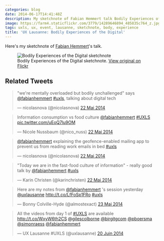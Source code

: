 ```yaml
---
categories: blog
date: 2014-06-17T14:41:48Z
description: My sketchnote of Fabian Hemmert talk Bodily Experiences of the Digital
image: https://farm4.staticflickr.com/3779/14289646894_485835c764_z.jpg
tags: uxls, ux, event, lausanne, sketchnote, body, experience
title: 'UX Lausanne: Bodily Experiences of the Digital'
---
```


Here's my sketchnote of [Fabian Hemmert](https://twitter.com/fabianhemmert)'s talk.

<figure>
  <img src="https://farm3.staticflickr.com/2898/14423082256_23e9825dfc_z.jpg" alt="Bodily Experiences of the Digital sketchnote">
  <figcaption>
    Bodily Experiences of the Digital sketchnote. <a href="https://www.flickr.com/photos/alienlebarge/14423082256/">View original on Flickr</a>
  </figcaption>
</figure>

## Related Tweets

<blockquote class="twitter-tweet" lang="fr"><p>&quot;we&#39;re mentally overloaded but bodily unchallenged&quot; says <a href="https://twitter.com/fabianhemmert">@fabianhemmert</a> <a href="https://twitter.com/hashtag/uxls?src=hash">#uxls</a>, talking about digital tech</p>&mdash; nicolasnova (@nicolasnova) <a href="https://twitter.com/nicolasnova/statuses/469502479819087872">22 Mai 2014</a></blockquote>
<script async src="//platform.twitter.com/widgets.js" charset="utf-8"></script>

<blockquote class="twitter-tweet" lang="fr"><p>Information consumption vs food culture <a href="https://twitter.com/fabianhemmert">@fabianhemmert</a> <a href="https://twitter.com/hashtag/UXLS?src=hash">#UXLS</a> <a href="http://t.co/uEoQ7lu9OM">pic.twitter.com/uEoQ7lu9OM</a></p>&mdash; Nicole Nussbaum (@nico_nuss) <a href="https://twitter.com/nico_nuss/statuses/469505365655445504">22 Mai 2014</a></blockquote>
<script async src="//platform.twitter.com/widgets.js" charset="utf-8"></script>

<blockquote class="twitter-tweet" lang="fr"><p><a href="https://twitter.com/fabianhemmert">@fabianhemmert</a> explaining the geofence-enabled mailing app to prevent us from reading work emails in bed <a href="https://twitter.com/hashtag/uxls?src=hash">#uxls</a></p>&mdash; nicolasnova (@nicolasnova) <a href="https://twitter.com/nicolasnova/statuses/469505514964258817">22 Mai 2014</a></blockquote>
<script async src="//platform.twitter.com/widgets.js" charset="utf-8"></script>

<blockquote class="twitter-tweet" lang="fr"><p>&quot;Today we are in the fast-food culture of information&quot; - really good talk by <a href="https://twitter.com/fabianhemmert">@fabianhemmert</a> <a href="https://twitter.com/hashtag/uxls?src=hash">#uxls</a></p>&mdash; Karin Christen (@karinchristen) <a href="https://twitter.com/karinchristen/statuses/469511458548879360">22 Mai 2014</a></blockquote>
<script async src="//platform.twitter.com/widgets.js" charset="utf-8"></script>

<blockquote class="twitter-tweet" lang="fr"><p>Here are my notes from <a href="https://twitter.com/fabianhemmert">@fabianhemmert</a> &#39;s session yesterday <a href="https://twitter.com/uxlausanne">@uxlausanne</a> <a href="http://t.co/LfFoSp1FRo">http://t.co/LfFoSp1FRo</a> <a href="https://twitter.com/hashtag/uxls?src=hash">#uxls</a></p>&mdash; Bonny Colville-Hyde (@almostexact) <a href="https://twitter.com/almostexact/statuses/469793665347780608">23 Mai 2014</a></blockquote>
<script async src="//platform.twitter.com/widgets.js" charset="utf-8"></script>

<blockquote class="twitter-tweet" lang="fr"><p>All the videos from day 1 of <a href="https://twitter.com/hashtag/UXLS?src=hash">#UXLS</a> are available <a href="http://t.co/WxyW6th2CS">http://t.co/WxyW6th2CS</a> <a href="https://twitter.com/gilescolborne">@gilescolborne</a> <a href="https://twitter.com/birgitgcom">@birgitgcom</a> <a href="https://twitter.com/pboersma">@pboersma</a> <a href="https://twitter.com/simonraess">@simonraess</a> <a href="https://twitter.com/fabianhemmert">@fabianhemmert</a></p>&mdash; UX Lausanne #UXLS (@uxlausanne) <a href="https://twitter.com/uxlausanne/statuses/479909489626611712">20 Juin 2014</a></blockquote>
<script async src="//platform.twitter.com/widgets.js" charset="utf-8"></script>
